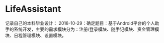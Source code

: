 # LifeAssistant
记录自己的本科毕业设计：
2018-10-29：确定题目：基于Android平台的个人助手的系统开发，主要的需求模块分为：注册/登录模块、随手记模块、资金管理模块、日程管理模块、设置模块。
